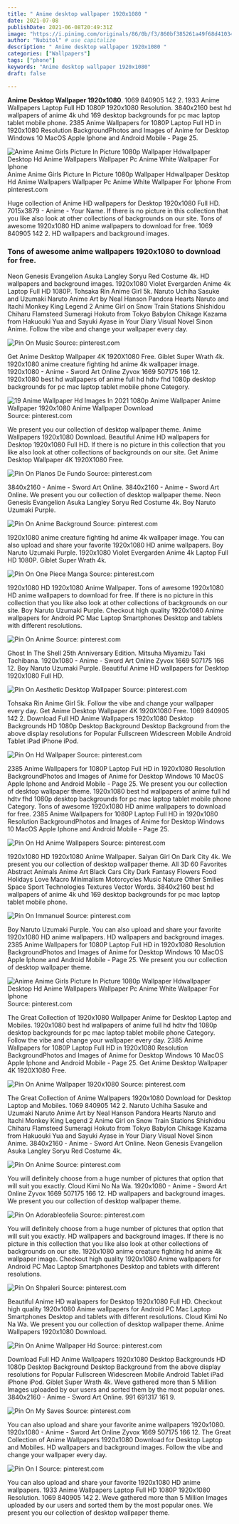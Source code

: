 ```yaml
---
title: " Anime desktop wallpaper 1920x1080 "
date: 2021-07-08
publishDate: 2021-06-08T20:49:31Z
image: "https://i.pinimg.com/originals/86/0b/f3/860bf385261a49f68d41034623aa18e3.jpg"
author: "Nubitol" # use capitalize
description: " Anime desktop wallpaper 1920x1080 "
categories: ["Wallpapers"]
tags: ["phone"]
keywords: "Anime desktop wallpaper 1920x1080"
draft: false

---
```



**Anime Desktop Wallpaper 1920x1080**. 1069 840905 142 2. 1933 Anime Wallpapers Laptop Full HD 1080P 1920x1080 Resolution. 3840x2160 best hd wallpapers of anime 4k uhd 169 desktop backgrounds for pc mac laptop tablet mobile phone. 2385 Anime Wallpapers for 1080P Laptop Full HD in 1920x1080 Resolution BackgroundPhotos and Images of Anime for Desktop Windows 10 MacOS Apple Iphone and Android Mobile - Page 25.

![Anime Anime Girls Picture In Picture 1080p Wallpaper Hdwallpaper Desktop Hd Anime Wallpapers Wallpaper Pc Anime White Wallpaper For Iphone](https://i.pinimg.com/originals/cf/60/cb/cf60cbb31de604733cb7d18fc5d56e82.jpg "Anime Anime Girls Picture In Picture 1080p Wallpaper Hdwallpaper Desktop Hd Anime Wallpapers Wallpaper Pc Anime White Wallpaper For Iphone")
Anime Anime Girls Picture In Picture 1080p Wallpaper Hdwallpaper Desktop Hd Anime Wallpapers Wallpaper Pc Anime White Wallpaper For Iphone From pinterest.com


Huge collection of Anime HD wallpapers for Desktop 1920x1080 Full HD. 7015x3879 - Anime - Your Name. If there is no picture in this collection that you like also look at other collections of backgrounds on our site. Tons of awesome 1920x1080 HD anime wallpapers to download for free. 1069 840905 142 2. HD wallpapers and background images.

### Tons of awesome anime wallpapers 1920x1080 to download for free.

Neon Genesis Evangelion Asuka Langley Soryu Red Costume 4k. HD wallpapers and background images. 1920x1080 Violet Evergarden Anime 4k Laptop Full HD 1080P. Tohsaka Rin Anime Girl 5k. Naruto Uchiha Sasuke and Uzumaki Naruto Anime Art by Neal Hanson Pandora Hearts Naruto and Itachi Monkey King Legend 2 Anime Girl on Snow Train Stations Shishidou Chiharu Flamsteed Sumeragi Hokuto from Tokyo Babylon Chikage Kazama from Hakuouki Yua and Sayuki Ayase in Your Diary Visual Novel Sinon Anime. Follow the vibe and change your wallpaper every day.


![Pin On Music](https://i.pinimg.com/originals/a7/7a/b3/a77ab3062af2093ca8ee506e968372f4.jpg "Pin On Music")
Source: pinterest.com

Get Anime Desktop Wallpaper 4K 1920X1080 Free. Giblet Super Wrath 4k. 1920x1080 anime creature fighting hd anime 4k wallpaper image. 1920x1080 - Anime - Sword Art Online Zyvox 1669 507175 166 12. 1920x1080 best hd wallpapers of anime full hd hdtv fhd 1080p desktop backgrounds for pc mac laptop tablet mobile phone Category.

![19 Anime Wallpaper Hd Images In 2021 1080p Anime Wallpaper Anime Wallpaper 1920x1080 Anime Wallpaper Download](https://i.pinimg.com/originals/2d/71/05/2d710504e43aa9cc53c56046be1eb032.jpg "19 Anime Wallpaper Hd Images In 2021 1080p Anime Wallpaper Anime Wallpaper 1920x1080 Anime Wallpaper Download")
Source: pinterest.com

We present you our collection of desktop wallpaper theme. Anime Wallpapers 1920x1080 Download. Beautiful Anime HD wallpapers for Desktop 1920x1080 Full HD. If there is no picture in this collection that you like also look at other collections of backgrounds on our site. Get Anime Desktop Wallpaper 4K 1920X1080 Free.

![Pin On Planos De Fundo](https://i.pinimg.com/originals/c0/b0/ce/c0b0ce0b2ecafc4438506b47aec3654c.jpg "Pin On Planos De Fundo")
Source: pinterest.com

3840x2160 - Anime - Sword Art Online. 3840x2160 - Anime - Sword Art Online. We present you our collection of desktop wallpaper theme. Neon Genesis Evangelion Asuka Langley Soryu Red Costume 4k. Boy Naruto Uzumaki Purple.

![Pin On Anime Background](https://i.pinimg.com/originals/90/cd/dc/90cddc7eeddbac6b17b4e25674e9e971.jpg "Pin On Anime Background")
Source: pinterest.com

1920x1080 anime creature fighting hd anime 4k wallpaper image. You can also upload and share your favorite 1920x1080 HD anime wallpapers. Boy Naruto Uzumaki Purple. 1920x1080 Violet Evergarden Anime 4k Laptop Full HD 1080P. Giblet Super Wrath 4k.

![Pin On One Piece Manga](https://i.pinimg.com/originals/ac/0d/14/ac0d1451230de9bbd1bd036e3bb1a384.jpg "Pin On One Piece Manga")
Source: pinterest.com

1920x1080 HD 1920x1080 Anime Wallpaper. Tons of awesome 1920x1080 HD anime wallpapers to download for free. If there is no picture in this collection that you like also look at other collections of backgrounds on our site. Boy Naruto Uzumaki Purple. Checkout high quality 1920x1080 Anime wallpapers for Android PC Mac Laptop Smartphones Desktop and tablets with different resolutions.

![Pin On Anime](https://i.pinimg.com/originals/fc/ba/17/fcba1795a835d12a3fea0d93addbcc72.jpg "Pin On Anime")
Source: pinterest.com

Ghost In The Shell 25th Anniversary Edition. Mitsuha Miyamizu Taki Tachibana. 1920x1080 - Anime - Sword Art Online Zyvox 1669 507175 166 12. Boy Naruto Uzumaki Purple. Beautiful Anime HD wallpapers for Desktop 1920x1080 Full HD.

![Pin On Aesthetic Desktop Wallpaper](https://i.pinimg.com/originals/8c/34/73/8c34732a176e5949c3fc80b84ab2682d.jpg "Pin On Aesthetic Desktop Wallpaper")
Source: pinterest.com

Tohsaka Rin Anime Girl 5k. Follow the vibe and change your wallpaper every day. Get Anime Desktop Wallpaper 4K 1920X1080 Free. 1069 840905 142 2. Download Full HD Anime Wallpapers 1920x1080 Desktop Backgrounds HD 1080p Desktop Background Desktop Background from the above display resolutions for Popular Fullscreen Widescreen Mobile Android Tablet iPad iPhone iPod.

![Pin On Hd Wallpaper](https://i.pinimg.com/originals/01/11/15/011115d60807548cdecc173ae720f131.jpg "Pin On Hd Wallpaper")
Source: pinterest.com

2385 Anime Wallpapers for 1080P Laptop Full HD in 1920x1080 Resolution BackgroundPhotos and Images of Anime for Desktop Windows 10 MacOS Apple Iphone and Android Mobile - Page 25. We present you our collection of desktop wallpaper theme. 1920x1080 best hd wallpapers of anime full hd hdtv fhd 1080p desktop backgrounds for pc mac laptop tablet mobile phone Category. Tons of awesome 1920x1080 HD anime wallpapers to download for free. 2385 Anime Wallpapers for 1080P Laptop Full HD in 1920x1080 Resolution BackgroundPhotos and Images of Anime for Desktop Windows 10 MacOS Apple Iphone and Android Mobile - Page 25.

![Pin On Hd Anime Wallpapers](https://i.pinimg.com/originals/8f/2e/28/8f2e286be2ce89cf7ddf281da71bbcce.jpg "Pin On Hd Anime Wallpapers")
Source: pinterest.com

1920x1080 HD 1920x1080 Anime Wallpaper. Saiyan Girl On Dark City 4k. We present you our collection of desktop wallpaper theme. All 3D 60 Favorites Abstract Animals Anime Art Black Cars City Dark Fantasy Flowers Food Holidays Love Macro Minimalism Motorcycles Music Nature Other Smilies Space Sport Technologies Textures Vector Words. 3840x2160 best hd wallpapers of anime 4k uhd 169 desktop backgrounds for pc mac laptop tablet mobile phone.

![Pin On Immanuel](https://i.pinimg.com/originals/f3/42/28/f342286dda297148fece074d1a80d001.jpg "Pin On Immanuel")
Source: pinterest.com

Boy Naruto Uzumaki Purple. You can also upload and share your favorite 1920x1080 HD anime wallpapers. HD wallpapers and background images. 2385 Anime Wallpapers for 1080P Laptop Full HD in 1920x1080 Resolution BackgroundPhotos and Images of Anime for Desktop Windows 10 MacOS Apple Iphone and Android Mobile - Page 25. We present you our collection of desktop wallpaper theme.

![Anime Anime Girls Picture In Picture 1080p Wallpaper Hdwallpaper Desktop Hd Anime Wallpapers Wallpaper Pc Anime White Wallpaper For Iphone](https://i.pinimg.com/originals/cf/60/cb/cf60cbb31de604733cb7d18fc5d56e82.jpg "Anime Anime Girls Picture In Picture 1080p Wallpaper Hdwallpaper Desktop Hd Anime Wallpapers Wallpaper Pc Anime White Wallpaper For Iphone")
Source: pinterest.com

The Great Collection of 1920x1080 Wallpaper Anime for Desktop Laptop and Mobiles. 1920x1080 best hd wallpapers of anime full hd hdtv fhd 1080p desktop backgrounds for pc mac laptop tablet mobile phone Category. Follow the vibe and change your wallpaper every day. 2385 Anime Wallpapers for 1080P Laptop Full HD in 1920x1080 Resolution BackgroundPhotos and Images of Anime for Desktop Windows 10 MacOS Apple Iphone and Android Mobile - Page 25. Get Anime Desktop Wallpaper 4K 1920X1080 Free.

![Pin On Anime Wallpaper 1920x1080](https://i.pinimg.com/originals/bb/1a/2b/bb1a2b95bf9017f190992ebd3c2b8320.jpg "Pin On Anime Wallpaper 1920x1080")
Source: pinterest.com

The Great Collection of Anime Wallpapers 1920x1080 Download for Desktop Laptop and Mobiles. 1069 840905 142 2. Naruto Uchiha Sasuke and Uzumaki Naruto Anime Art by Neal Hanson Pandora Hearts Naruto and Itachi Monkey King Legend 2 Anime Girl on Snow Train Stations Shishidou Chiharu Flamsteed Sumeragi Hokuto from Tokyo Babylon Chikage Kazama from Hakuouki Yua and Sayuki Ayase in Your Diary Visual Novel Sinon Anime. 3840x2160 - Anime - Sword Art Online. Neon Genesis Evangelion Asuka Langley Soryu Red Costume 4k.

![Pin On Anime](https://i.pinimg.com/736x/ce/dc/05/cedc05d181edae084f50098e80a5ad62.jpg "Pin On Anime")
Source: pinterest.com

You will definitely choose from a huge number of pictures that option that will suit you exactly. Cloud Kimi No Na Wa. 1920x1080 - Anime - Sword Art Online Zyvox 1669 507175 166 12. HD wallpapers and background images. We present you our collection of desktop wallpaper theme.

![Pin On Adorableofelia](https://i.pinimg.com/originals/ab/41/d7/ab41d727404cdf58acb8eb58851d38c9.jpg "Pin On Adorableofelia")
Source: pinterest.com

You will definitely choose from a huge number of pictures that option that will suit you exactly. HD wallpapers and background images. If there is no picture in this collection that you like also look at other collections of backgrounds on our site. 1920x1080 anime creature fighting hd anime 4k wallpaper image. Checkout high quality 1920x1080 Anime wallpapers for Android PC Mac Laptop Smartphones Desktop and tablets with different resolutions.

![Pin On Shpaleri](https://i.pinimg.com/originals/06/a0/c5/06a0c52d84ebefadd0c5cdfb27133acc.jpg "Pin On Shpaleri")
Source: pinterest.com

Beautiful Anime HD wallpapers for Desktop 1920x1080 Full HD. Checkout high quality 1920x1080 Anime wallpapers for Android PC Mac Laptop Smartphones Desktop and tablets with different resolutions. Cloud Kimi No Na Wa. We present you our collection of desktop wallpaper theme. Anime Wallpapers 1920x1080 Download.

![Pin On Anime Wallpaper Hd](https://i.pinimg.com/originals/37/80/b5/3780b53261308779fd94f5f7882589b7.jpg "Pin On Anime Wallpaper Hd")
Source: pinterest.com

Download Full HD Anime Wallpapers 1920x1080 Desktop Backgrounds HD 1080p Desktop Background Desktop Background from the above display resolutions for Popular Fullscreen Widescreen Mobile Android Tablet iPad iPhone iPod. Giblet Super Wrath 4k. Weve gathered more than 5 Million Images uploaded by our users and sorted them by the most popular ones. 3840x2160 - Anime - Sword Art Online. 991 691317 161 9.

![Pin On My Saves](https://i.pinimg.com/originals/63/dc/4c/63dc4c1ff140e97250cf405bd293bfa0.jpg "Pin On My Saves")
Source: pinterest.com

You can also upload and share your favorite anime wallpapers 1920x1080. 1920x1080 - Anime - Sword Art Online Zyvox 1669 507175 166 12. The Great Collection of Anime Wallpapers 1920x1080 Download for Desktop Laptop and Mobiles. HD wallpapers and background images. Follow the vibe and change your wallpaper every day.

![Pin On I](https://i.pinimg.com/originals/86/0b/f3/860bf385261a49f68d41034623aa18e3.jpg "Pin On I")
Source: pinterest.com

You can also upload and share your favorite 1920x1080 HD anime wallpapers. 1933 Anime Wallpapers Laptop Full HD 1080P 1920x1080 Resolution. 1069 840905 142 2. Weve gathered more than 5 Million Images uploaded by our users and sorted them by the most popular ones. We present you our collection of desktop wallpaper theme.

